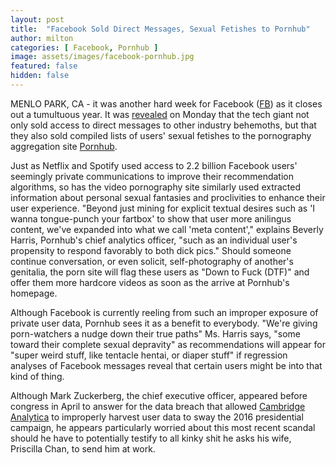 ```yaml
---
layout: post
title:  "Facebook Sold Direct Messages, Sexual Fetishes to Pornhub"
author: milton
categories: [ Facebook, Pornhub ]
image: assets/images/facebook-pornhub.jpg
featured: false
hidden: false
---
```


MENLO PARK, CA - it was another hard week for Facebook ([FB](https://finance.yahoo.com/quote/FB/)) as it closes out a tumultuous year. It was [revealed](https://www.nytimes.com/2018/12/18/technology/facebook-privacy.html) on Monday that the tech giant not only sold access to direct messages to other industry behemoths, but that they also sold compiled lists of users' sexual fetishes to the pornography aggregation site [Pornhub](https://www.bloomberg.com/research/stocks/private/snapshot.asp?privcapId=142431065).

Just as Netflix and Spotify used access to 2.2 billion Facebook users' seemingly private communications to improve their recommendation algorithms, so has the video pornography site similarly used extracted information about personal sexual fantasies and proclivities to enhance their user experience. "Beyond just mining for explicit textual desires such as 'I wanna tongue-punch your fartbox' to show that user more anilingus content, we've expanded into what we call 'meta content'," explains Beverly Harris, Pornhub's chief analytics officer, "such as an individual user's propensity to respond favorably to both dick pics." Should someone continue conversation, or even solicit, self-photography of another's genitalia, the porn site will flag these users as "Down to Fuck (DTF)" and offer them more hardcore videos as soon as the arrive at Pornhub's homepage.

Although Facebook is currently reeling from such an improper exposure of private user data, Pornhub sees it as a benefit to everybody. "We're giving porn-watchers a nudge down their true paths" Ms. Harris says, "some toward their complete sexual depravity" as recommendations will appear for "super weird stuff, like tentacle hentai, or diaper stuff" if regression analyses of Facebook messages reveal that certain users might be into that kind of thing. 

Although Mark Zuckerberg, the chief executive officer, appeared before congress in April to answer for the data breach that allowed [Cambridge Analytica](https://www.nytimes.com/2018/03/17/us/politics/cambridge-analytica-trump-campaign.html?module=inline) to improperly harvest user data to sway the 2016 presidential campaign, he appears particularly worried about this most recent scandal should he have to potentially testify to all kinky shit he asks his wife, Priscilla Chan, to send him at work.